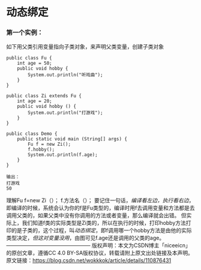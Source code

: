 # 动态绑定
### 第一个实例：

如下用父类引用变量指向子类对象，来声明父类变量，创建子类对象

    public class Fu {
        int age = 50;
        public void hobby {
            System.out.println("听戏曲");
        }
    }
    
    public class Zi extends Fu {
        int age = 20;
        public void hobby () {
            System.out.println("打游戏");
        }
    }
    
    public class Demo {
        public static void main (String[] args) {
            Fu f = new Zi();
            f.hobby();
            System.out.println(f.age);
        }
    }
    
    输出：
    打游戏
    50

理解Fu f=new Zi（）；
f.方法名（）；
要记住一句话，*编译看左边，执行看右边*，即编译的时候，系统会认为你的f是Fu类型的，编译时用f去调用变量和方法都是去调用父类的，如果父类中没有你调用的方法或者变量，那么编译就会出错。
但实际上，我们知道f类的实际类型是Zi类的，所以在执行的时候，打印hobby方法打印的是子类的，这个过程，叫*动态绑定*，即f调用哪一个hobby方法是由他的实际类型决定，*但这对变量没用*，由图可见f.age还是调用的父类的age。
————————————————
版权声明：本文为CSDN博主「niceeicn」的原创文章，遵循CC 4.0 BY-SA版权协议，转载请附上原文出处链接及本声明。
原文链接：https://blog.csdn.net/wokkkok/article/details/110876431
